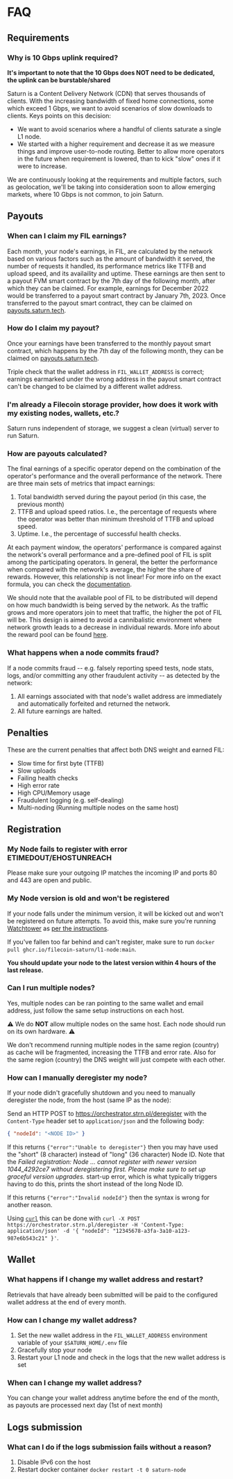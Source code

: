 # FAQ

## Requirements

### Why is 10 Gbps uplink required?

**It's important to note that the 10 Gbps does NOT need to be dedicated, the uplink can be burstable/shared**

Saturn is a Content Delivery Network (CDN) that serves thousands of clients. With the increasing bandwidth of fixed home connections, some which exceed 1 Gbps, we want to avoid scenarios of slow downloads to clients. Keys points on this decision:

- We want to avoid scenarios where a handful of clients saturate a single L1 node.
- We started with a higher requirement and decrease it as we measure things and improve user-to-node routing. Better to allow more operators in the future when requirement is lowered, than to kick "slow" ones if it were to increase.

We are continuously looking at the requirements and multiple factors, such as geolocation, we'll be taking into consideration soon to allow emerging markets, where 10 Gbps is not common, to join Saturn.

## Payouts

### When can I claim my FIL earnings?

Each month, your node's earnings, in FIL, are calculated by the network based on various factors such as the amount of bandwidth it served, the number of requests it handled, its performance metrics like TTFB and upload speed, and its availaility and uptime. These earnings are then sent to a payout FVM smart contract by the 7th day of the following month, after which they can be claimed. For example, earnings for December 2022 would be transferred to a payout smart contract by January 7th, 2023. Once transferred to the payout smart contract, they can be claimed on [payouts.saturn.tech](https://payouts.saturn.tech).

### How do I claim my payout?

Once your earnings have been transferred to the monthly payout smart contract, which happens by the 7th day of the following month, they can be claimed on [payouts.saturn.tech](https://payouts.saturn.tech).

Triple check that the wallet address in `FIL_WALLET_ADDRESS` is correct; earnings earmarked under the wrong address in the payout smart contract can't be changed to be claimed by a different wallet address.

### I'm already a Filecoin storage provider, how does it work with my existing nodes, wallets, etc.?

Saturn runs independent of storage, we suggest a clean (virtual) server to run Saturn.

### How are payouts calculated?

The final earnings of a specific operator depend on the combination of the operator's performance and the overall performance of the network. There are three main sets of metrics that impact earnings:

1. Total bandwidth served during the payout period (in this case, the previous month)
2. TTFB and upload speed ratios. I.e., the percentage of requests where the operator was better than minimum threshold of TTFB and upload speed.
3. Uptime. I.e., the percentage of successful health checks.

At each payment window, the operators' performance is compared against the network's overall performance and a pre-defined pool of FIL is split among the participating operators. In general, the better the performance when compared with the network's average, the higher the share of rewards. However, this relationship is not linear! For more info on the exact formula, you can check the [documentation](https://hackmd.io/@cryptoecon/SJIJEUJbs/%2FMqxcRhVdSi2txAKW7pCh5Q).

We should note that the available pool of FIL to be distributed will depend on how much bandwidth is being served by the network. As the traffic grows and more operators join to meet that traffic, the higher the pot of FIL will be. This design is aimed to avoid a cannibalistic environment where network growth leads to a decrease in individual rewards. More info about the reward pool can be found [here](https://hackmd.io/@cryptoecon/SJIJEUJbs/%2FMqxcRhVdSi2txAKW7pCh5Q#Reward-pool1).

### What happens when a node commits fraud?

If a node commits fraud -- e.g. falsely reporting speed tests, node stats, logs, and/or committing any other fraudulent activity -- as detected by the network:

1. All earnings associated with that node's wallet address are immediately and automatically forfeited and returned the network.
2. All future earnings are halted.

## Penalties

These are the current penalties that affect both DNS weight and earned FIL:

- Slow time for first byte (TTFB)
- Slow uploads
- Failing health checks
- High error rate
- High CPU/Memory usage
- Fraudulent logging (e.g. self-dealing)
- Multi-noding (Running multiple nodes on the same host)

## Registration

### My Node fails to register with error ETIMEDOUT/EHOSTUNREACH

Please make sure your outgoing IP matches the incoming IP and ports 80 and 443 are open and public.

### My Node version is old and won't be registered

If your node falls under the minimum version, it will be kicked out and won't be registered on future attempts.
To avoid this, make sure you're running [Watchtower](https://containrrr.dev/watchtower/) as [per the instructions](https://github.com/filecoin-saturn/L1-node#update-a-node).

If you've fallen too far behind and can't register, make sure to run `docker pull ghcr.io/filecoin-saturn/l1-node:main`.

**You should update your node to the latest version within 4 hours of the last release.**

### Can I run multiple nodes?

Yes, multiple nodes can be ran pointing to the same wallet and email address, just follow the same setup instructions on each host.

⚠️ We do **NOT** allow multiple nodes on the same host. Each node should run on its own hardware. ⚠️

We don't recommend running multiple nodes in the same region (country) as cache will be fragmented, increasing the TTFB and error rate.
Also for the same region (country) the DNS weight will just compete with each other.

### How can I manually deregister my node?

If your node didn't gracefully shutdown and you need to manually deregister the node, from the host (same IP as the node):

Send an HTTP POST to https://orchestrator.strn.pl/deregister with the `Content-Type` header set to `application/json` and the following body:

```json
{ "nodeId": "<NODE ID>" }
```

If this returns `{"error":"Unable to deregister"}` then you may have used the "short" (8 character) instead of "long" (36 character) Node ID.
Note that the _Failed registration: Node ... cannot register with newer version 1044_4292ce7 without deregistering first. Please make sure to set up graceful version upgrades._
start-up error, which is what typically triggers having to do this, prints the short instead of the long Node ID.

If this returns `{"error":"Invalid nodeId"}` then the syntax is wrong for another reason.

Using [`curl`](https://curl.se) this can be done with `curl -X POST https://orchestrator.strn.pl/deregister -H 'Content-Type: application/json' -d '{ "nodeId": "12345678-a3fa-3a10-a123-987e6b543c21" }'`.

## Wallet

### What happens if I change my wallet address and restart?

Retrievals that have already been submitted will be paid to the configured wallet address at the end of every month.

### How can I change my wallet address?

1. Set the new wallet address in the `FIL_WALLET_ADDRESS` environment variable of your `$SATURN_HOME/.env` file
2. Gracefully stop your node
3. Restart your L1 node and check in the logs that the new wallet address is set

### When can I change my wallet address?

You can change your wallet address anytime before the end of the month, as payouts are processed next day (1st of next month)

## Logs submission

### What can I do if the logs submission fails without a reason?

1. Disable IPv6 con the host
2. Restart docker container `docker restart -t 0 saturn-node`
